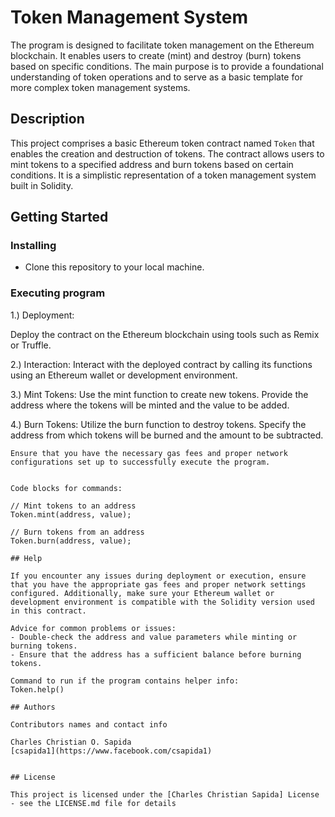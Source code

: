 # Token Management System

The program is designed to facilitate token management on the Ethereum blockchain. It enables users to create (mint) and destroy (burn) tokens based on specific conditions. The main purpose is to provide a foundational understanding of token operations and to serve as a basic template for more complex token management systems.

## Description

This project comprises a basic Ethereum token contract named `Token` that enables the creation and destruction of tokens. The contract allows users to mint tokens to a specified address and burn tokens based on certain conditions. It is a simplistic representation of a token management system built in Solidity.


## Getting Started

### Installing

* Clone this repository to your local machine.

### Executing program

1.) Deployment:

Deploy the contract on the Ethereum blockchain using tools such as Remix or Truffle.

2.) Interaction:
Interact with the deployed contract by calling its functions using an Ethereum wallet or development environment.

3.) Mint Tokens:
Use the mint function to create new tokens. Provide the address where the tokens will be minted and the value to be added.

4.) Burn Tokens:
Utilize the burn function to destroy tokens. Specify the address from which tokens will be burned and the amount to be subtracted.

	Ensure that you have the necessary gas fees and proper network configurations set up to successfully execute the program.

```

Code blocks for commands:

// Mint tokens to an address
Token.mint(address, value);

// Burn tokens from an address
Token.burn(address, value);

## Help

If you encounter any issues during deployment or execution, ensure that you have the appropriate gas fees and proper network settings configured. Additionally, make sure your Ethereum wallet or development environment is compatible with the Solidity version used in this contract.

Advice for common problems or issues:
- Double-check the address and value parameters while minting or burning tokens.
- Ensure that the address has a sufficient balance before burning tokens.

Command to run if the program contains helper info:
Token.help()

## Authors

Contributors names and contact info

Charles Christian O. Sapida  
[csapida1](https://www.facebook.com/csapida1)


## License

This project is licensed under the [Charles Christian Sapida] License - see the LICENSE.md file for details
